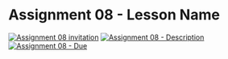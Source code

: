 # Assignment 08 - Lesson Name

[![Assignment 08 invitation](https://img.shields.io/badge/Assignment08-Repository-blue?style=for-the-badge&logo=open%20badges)](https://github.com/wellesley-bisc195/Assignment08.git)
[![Assignment 08 - Description](https://img.shields.io/badge/Assignment08-Description-blue?style=for-the-badge&logo=open%20badges)](https://wellesley-bisc195.github.io/BISC195.jl/stable/Assignments/Assignment08.html)
[![Assignment 08 - Due](https://img.shields.io/badge/Due-7%2F13%2F2020-orange?style=for-the-badge&logo=open%20badges)](https://wellesley-bisc195.github.io/BISC195.jl/stable/Assignments/Assignment08.html)
